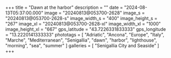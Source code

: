 +++
title = "Dawn at the harbor"
description = ""
date = "2024-08-13T05:37:00.000"
image = "20240813@053700-2628"
image_s = "20240813@053700-2628-s"
image_width_s = "400"
image_height_s = "267"
image_xl = "20240813@053700-2628-xl"
image_width_xl = "1000"
image_height_xl = "667"
gps_latitude = "43.7226331833333"
gps_longitude = "13.2220141333333"
phototags = [ "Adriatic", "Ancona", "Europe", "Italy", "Marche", "Mediterranean", "Senigallia", "dawn", "harbor", "lighthouse", "morning", "sea", "summer" ]
galleries = [ "Senigallia City and Seaside" ]
+++
